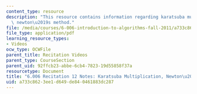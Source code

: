 ```yaml
---
content_type: resource
description: "This resource contains information regarding karatsuba multiplication,\
  \ newton\u2019s method."
file: /media/courses/6-006-introduction-to-algorithms-fall-2011/a733c8623ee1d649de840461883dc287_MIT6_006F11_rec12.pdf
file_type: application/pdf
learning_resource_types:
- Videos
ocw_type: OCWFile
parent_title: Recitation Videos
parent_type: CourseSection
parent_uid: 92ffcb23-abbe-6cb4-7823-19d55858f37a
resourcetype: Document
title: "6.006 Recitation 12 Notes: Karatsuba Multiplication, Newton\u2019s Method"
uid: a733c862-3ee1-d649-de84-0461883dc287
---
```

